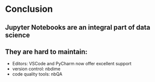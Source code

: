 # Conclusion

## Jupyter Notebooks are an integral part of data science

## They are hard to maintain:

- Editors: VSCode and PyCharm now offer excellent support
- version control: nbdime
- code quality tools: nbQA
